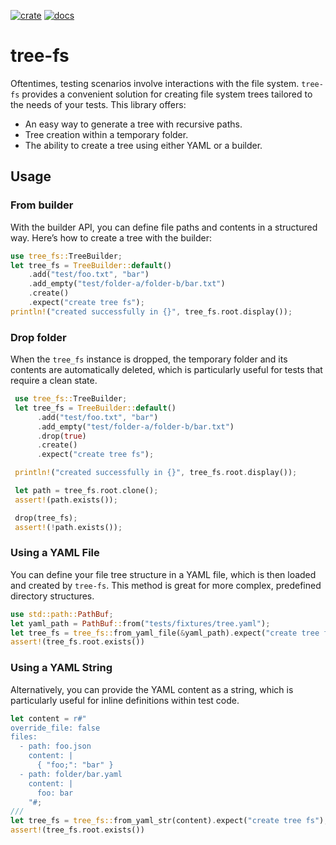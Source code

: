 [![crate](https://img.shields.io/crates/v/tree-fs.svg)](https://crates.io/crates/tree-fs)
[![docs](https://docs.rs/tree-fs/badge.svg)](https://docs.rs/tree-fs)

# tree-fs

Oftentimes, testing scenarios involve interactions with the file system. `tree-fs` provides a convenient solution for creating file system trees tailored to the needs of your tests. This library offers:

- An easy way to generate a tree with recursive paths.
- Tree creation within a temporary folder.
- The ability to create a tree using either YAML or a builder.

## Usage

### From builder
With the builder API, you can define file paths and contents in a structured way. Here’s how to create a tree with the builder:

<!-- <snip id="example-builder" inject_from="code" strip_prefix="/// " template="rust"> -->
```rust
use tree_fs::TreeBuilder;
let tree_fs = TreeBuilder::default()
    .add("test/foo.txt", "bar")
    .add_empty("test/folder-a/folder-b/bar.txt")
    .create()
    .expect("create tree fs");
println!("created successfully in {}", tree_fs.root.display());
```
<!-- </snip> -->

### Drop folder 
When the `tree_fs` instance is dropped, the temporary folder and its contents are automatically deleted, which is particularly useful for tests that require a clean state.

<!-- <snip id="example-drop" inject_from="code" strip_prefix="///" template="rust"> -->
```rust
 use tree_fs::TreeBuilder;
 let tree_fs = TreeBuilder::default()
      .add("test/foo.txt", "bar")
      .add_empty("test/folder-a/folder-b/bar.txt")
      .drop(true)
      .create()
      .expect("create tree fs");

 println!("created successfully in {}", tree_fs.root.display());

 let path = tree_fs.root.clone();
 assert!(path.exists());

 drop(tree_fs);
 assert!(!path.exists());
```
<!-- </snip> -->

### Using a YAML File
You can define your file tree structure in a YAML file, which is then loaded and created by `tree-fs`. This method is great for more complex, predefined directory structures.


<!-- <snip id="example-from-yaml-file" inject_from="code" strip_prefix="/// " template="rust"> -->
```rust
use std::path::PathBuf;
let yaml_path = PathBuf::from("tests/fixtures/tree.yaml");
let tree_fs = tree_fs::from_yaml_file(&yaml_path).expect("create tree fs");
assert!(tree_fs.root.exists())
```
<!-- </snip> -->

### Using a YAML String
Alternatively, you can provide the YAML content as a string, which is particularly useful for inline definitions within test code.

<!-- <snip id="example-from-yaml-str" inject_from="code" strip_prefix="/// " template="rust"> -->
```rust
let content = r#"
override_file: false
files:
  - path: foo.json
    content: |
      { "foo;": "bar" }
  - path: folder/bar.yaml
    content: |
      foo: bar
    "#;
///
let tree_fs = tree_fs::from_yaml_str(content).expect("create tree fs");
assert!(tree_fs.root.exists())
```
<!-- </snip> -->
